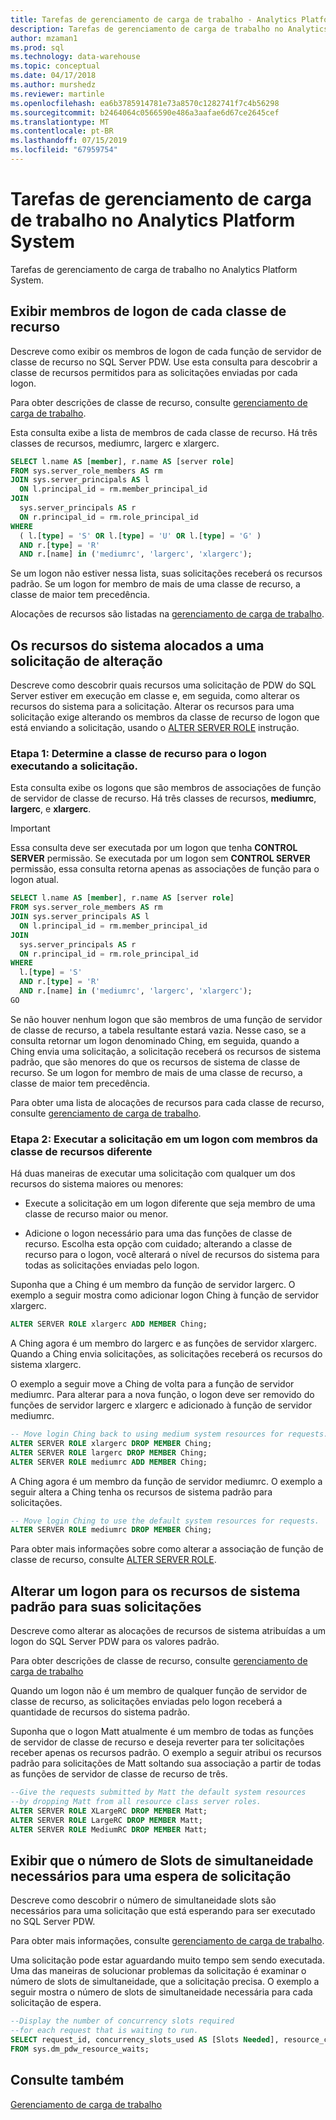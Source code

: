 ```yaml
---
title: Tarefas de gerenciamento de carga de trabalho - Analytics Platform System | Microsoft Docs
description: Tarefas de gerenciamento de carga de trabalho no Analytics Platform System.
author: mzaman1
ms.prod: sql
ms.technology: data-warehouse
ms.topic: conceptual
ms.date: 04/17/2018
ms.author: murshedz
ms.reviewer: martinle
ms.openlocfilehash: ea6b3785914781e73a8570c1282741f7c4b56298
ms.sourcegitcommit: b2464064c0566590e486a3aafae6d67ce2645cef
ms.translationtype: MT
ms.contentlocale: pt-BR
ms.lasthandoff: 07/15/2019
ms.locfileid: "67959754"
---
```

# <a name="workload-management-tasks-in-analytics-platform-system"></a>Tarefas de gerenciamento de carga de trabalho no Analytics Platform System
Tarefas de gerenciamento de carga de trabalho no Analytics Platform System.

## <a name="view-login-members-of-each-resource-class"></a>Exibir membros de logon de cada classe de recurso
Descreve como exibir os membros de logon de cada função de servidor de classe de recurso no SQL Server PDW. Use esta consulta para descobrir a classe de recursos permitidos para as solicitações enviadas por cada logon.  
  
Para obter descrições de classe de recurso, consulte [gerenciamento de carga de trabalho](workload-management.md).  
  
Esta consulta exibe a lista de membros de cada classe de recurso. Há três classes de recursos, mediumrc, largerc e xlargerc.  
  
```sql  
SELECT l.name AS [member], r.name AS [server role]  
FROM sys.server_role_members AS rm  
JOIN sys.server_principals AS l  
  ON l.principal_id = rm.member_principal_id  
JOIN  
  sys.server_principals AS r  
  ON r.principal_id = rm.role_principal_id  
WHERE  
  ( l.[type] = 'S' OR l.[type] = 'U' OR l.[type] = 'G' )  
  AND r.[type] = 'R'  
  AND r.[name] in ('mediumrc', 'largerc', 'xlargerc');  
```  
  
Se um logon não estiver nessa lista, suas solicitações receberá os recursos padrão. Se um logon for membro de mais de uma classe de recurso, a classe de maior tem precedência.  
  
Alocações de recursos são listadas na [gerenciamento de carga de trabalho](workload-management.md).  
  
## <a name="change-the-system-resources-allocated-to-a-request"></a>Os recursos do sistema alocados a uma solicitação de alteração
Descreve como descobrir quais recursos uma solicitação de PDW do SQL Server estiver em execução em classe e, em seguida, como alterar os recursos do sistema para a solicitação. Alterar os recursos para uma solicitação exige alterando os membros da classe de recurso de logon que está enviando a solicitação, usando o [ALTER SERVER ROLE](../t-sql/statements/alter-server-role-transact-sql.md) instrução.  
  
### <a name="step-1-determine-the-resource-class-for-the-login-running-the-request"></a>Etapa 1: Determine a classe de recurso para o logon executando a solicitação.  
Esta consulta exibe os logons que são membros de associações de função de servidor de classe de recurso. Há três classes de recursos, **mediumrc**, **largerc**, e **xlargerc**.  
  
> [!IMPORTANT]  
> Essa consulta deve ser executada por um logon que tenha **CONTROL SERVER** permissão. Se executada por um logon sem **CONTROL SERVER** permissão, essa consulta retorna apenas as associações de função para o logon atual.  
  
```sql  
SELECT l.name AS [member], r.name AS [server role]  
FROM sys.server_role_members AS rm  
JOIN sys.server_principals AS l  
  ON l.principal_id = rm.member_principal_id  
JOIN  
  sys.server_principals AS r  
  ON r.principal_id = rm.role_principal_id  
WHERE  
  l.[type] = 'S'   
  AND r.[type] = 'R'  
  AND r.[name] in ('mediumrc', 'largerc', 'xlargerc');  
GO  
```  
  
Se não houver nenhum logon que são membros de uma função de servidor de classe de recurso, a tabela resultante estará vazia. Nesse caso, se a consulta retornar um logon denominado Ching, em seguida, quando a Ching envia uma solicitação, a solicitação receberá os recursos de sistema padrão, que são menores do que os recursos de sistema de classe de recurso. Se um logon for membro de mais de uma classe de recurso, a classe de maior tem precedência.  
  
Para obter uma lista de alocações de recursos para cada classe de recurso, consulte [gerenciamento de carga de trabalho](workload-management.md).  
  
### <a name="step-2-run-the-request-under-a-login-with-different-resource-class-membership"></a>Etapa 2: Executar a solicitação em um logon com membros da classe de recursos diferente  
Há duas maneiras de executar uma solicitação com qualquer um dos recursos do sistema maiores ou menores:  
  
-   Execute a solicitação em um logon diferente que seja membro de uma classe de recurso maior ou menor.  
  
-   Adicione o logon necessário para uma das funções de classe de recurso. Escolha esta opção com cuidado; alterando a classe de recurso para o logon, você alterará o nível de recursos do sistema para todas as solicitações enviadas pelo logon.  
  
Suponha que a Ching é um membro da função de servidor largerc. O exemplo a seguir mostra como adicionar logon Ching à função de servidor xlargerc.  
  
```sql  
ALTER SERVER ROLE xlargerc ADD MEMBER Ching;  
```  
  
A Ching agora é um membro do largerc e as funções de servidor xlargerc. Quando a Ching envia solicitações, as solicitações receberá os recursos do sistema xlargerc.  
  
O exemplo a seguir move a Ching de volta para a função de servidor mediumrc.  Para alterar para a nova função, o logon deve ser removido do funções de servidor largerc e xlargerc e adicionado à função de servidor mediumrc.  
  
```sql  
-- Move login Ching back to using medium system resources for requests.  
ALTER SERVER ROLE xlargerc DROP MEMBER Ching;  
ALTER SERVER ROLE largerc DROP MEMBER Ching;  
ALTER SERVER ROLE mediumrc ADD MEMBER Ching;  
```  
  
A Ching agora é um membro da função de servidor mediumrc.  O exemplo a seguir altera a Ching tenha os recursos de sistema padrão para solicitações.  
  
```sql  
-- Move login Ching to use the default system resources for requests.  
ALTER SERVER ROLE mediumrc DROP MEMBER Ching;  
```  
  
Para obter mais informações sobre como alterar a associação de função de classe de recurso, consulte [ALTER SERVER ROLE](../t-sql/statements/alter-server-role-transact-sql.md).  

## <a name="change-a-login-to-the-default-system-resources-for-its-requests"></a>Alterar um logon para os recursos de sistema padrão para suas solicitações
Descreve como alterar as alocações de recursos de sistema atribuídas a um logon do SQL Server PDW para os valores padrão. 
  
Para obter descrições de classe de recurso, consulte [gerenciamento de carga de trabalho](workload-management.md)  
  
Quando um logon não é um membro de qualquer função de servidor de classe de recurso, as solicitações enviadas pelo logon receberá a quantidade de recursos do sistema padrão.  
  
Suponha que o logon Matt atualmente é um membro de todas as funções de servidor de classe de recurso e deseja reverter para ter solicitações receber apenas os recursos padrão.  O exemplo a seguir atribui os recursos padrão para solicitações de Matt soltando sua associação a partir de todas as funções de servidor de classe de recurso de três.  
  
```sql  
--Give the requests submitted by Matt the default system resources   
--by dropping Matt from all resource class server roles.  
ALTER SERVER ROLE XLargeRC DROP MEMBER Matt;  
ALTER SERVER ROLE LargeRC DROP MEMBER Matt;  
ALTER SERVER ROLE MediumRC DROP MEMBER Matt;  
```  
  
## <a name="display-the-number-of-concurrency-slots-needed-for-a-waiting-request"></a>Exibir que o número de Slots de simultaneidade necessários para uma espera de solicitação
Descreve como descobrir o número de simultaneidade slots são necessários para uma solicitação que está esperando para ser executado no SQL Server PDW.  
  
Para obter mais informações, consulte [gerenciamento de carga de trabalho](workload-management.md).  
  
Uma solicitação pode estar aguardando muito tempo sem sendo executada. Uma das maneiras de solucionar problemas da solicitação é examinar o número de slots de simultaneidade, que a solicitação precisa.  O exemplo a seguir mostra o número de slots de simultaneidade necessária para cada solicitação de espera.  
  
```sql  
--Display the number of concurrency slots required   
--for each request that is waiting to run.  
SELECT request_id, concurrency_slots_used AS [Slots Needed], resource_class AS [Resource Class]  
FROM sys.dm_pdw_resource_waits;  
```  
  
  
## <a name="see-also"></a>Consulte também  
[Gerenciamento de carga de trabalho](workload-management.md)  
  
